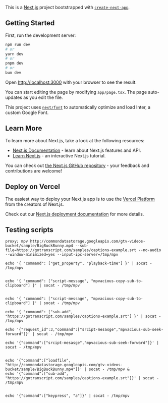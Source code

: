 This is a [Next.js](https://nextjs.org/) project bootstrapped with [`create-next-app`](https://github.com/vercel/next.js/tree/canary/packages/create-next-app).

## Getting Started

First, run the development server:

```bash
npm run dev
# or
yarn dev
# or
pnpm dev
# or
bun dev
```

Open [http://localhost:3000](http://localhost:3000) with your browser to see the result.

You can start editing the page by modifying `app/page.tsx`. The page auto-updates as you edit the file.

This project uses [`next/font`](https://nextjs.org/docs/basic-features/font-optimization) to automatically optimize and load Inter, a custom Google Font.

## Learn More

To learn more about Next.js, take a look at the following resources:

- [Next.js Documentation](https://nextjs.org/docs) - learn about Next.js features and API.
- [Learn Next.js](https://nextjs.org/learn) - an interactive Next.js tutorial.

You can check out [the Next.js GitHub repository](https://github.com/vercel/next.js/) - your feedback and contributions are welcome!

## Deploy on Vercel

The easiest way to deploy your Next.js app is to use the [Vercel Platform](https://vercel.com/new?utm_medium=default-template&filter=next.js&utm_source=create-next-app&utm_campaign=create-next-app-readme) from the creators of Next.js.

Check out our [Next.js deployment documentation](https://nextjs.org/docs/deployment) for more details.

## Testing scripts

```shell
proxy; mpv http://commondatastorage.googleapis.com/gtv-videos-bucket/sample/BigBuckBunny.mp4 --sub-file=https://gotranscript.com/samples/captions-example.srt --no-audio --window-minimized=yes --input-ipc-server=/tmp/mpv

echo '{ "command": ["get_property", "playback-time"] }' | socat - /tmp/mpv


echo '{ "command": ["script-message", "mpvacious-copy-sub-to-clipboard"] }' | socat - /tmp/mpv


echo '{ "command": ["script-message", "mpvacious-copy-sub-to-clipboard"] }' | socat - /tmp/mpv

echo '{ "command": ["sub-add", "https://gotranscript.com/samples/captions-example.srt"] }' | socat - /tmp/mpv

echo '{"request_id":3,"command":["srcipt-mesasge","mpvacious-sub-seek-forward"]}' | socat - /tmp/mpv

echo '{"command":["srcipt-mesasge","mpvacious-sub-seek-forward"]}' | socat - /tmp/mpv


echo '{"command":["loadfile", "http://commondatastorage.googleapis.com/gtv-videos-bucket/sample/BigBuckBunny.mp4"]}' | socat - /tmp/mpv &
echo '{"command":["sub-add", "https://gotranscript.com/samples/captions-example.srt"]}' | socat - /tmp/mpv 


echo '{"command":["keypress", "a"]}' | socat - /tmp/mpv 

```
